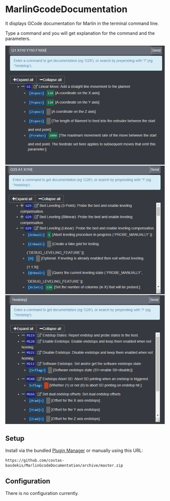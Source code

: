 # MarlinGcodeDocumentation

It displays GCode documentation for Marlin in the terminal command line.

Type a command and you will get explanation for the command and the parameters.

![](/screenshot-example-command.png)
![](/screenshot-example-multiple-commands.png)
![](/screenshot-example-search.png)

## Setup

Install via the bundled [Plugin Manager](https://docs.octoprint.org/en/master/bundledplugins/pluginmanager.html)
or manually using this URL:

    https://github.com/costas-basdekis/MarlinGcodeDocumentation/archive/master.zip

## Configuration

There is no configuration  currently.
